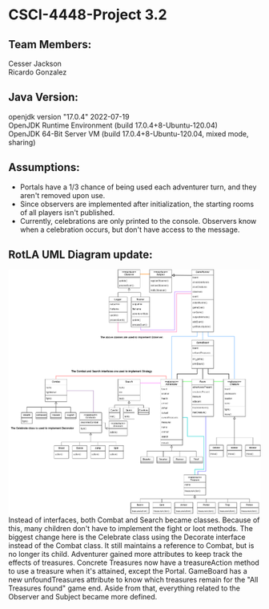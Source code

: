 # CSCI-4448-Project 3.2  

## Team Members:  
Cesser Jackson  
Ricardo Gonzalez  

## Java Version:  
openjdk version "17.0.4" 2022-07-19  
OpenJDK Runtime Environment (build 17.0.4+8-Ubuntu-120.04)  
OpenJDK 64-Bit Server VM (build 17.0.4+8-Ubuntu-120.04, mixed mode, sharing)  

## Assumptions:  
- Portals have a 1/3 chance of being used each adventurer turn, and they aren't removed upon use.
- Since observers are implemented after initialization, the starting rooms of all players isn't published.  
- Currently, celebrations are only printed to the console. Observers know when a celebration occurs, but don't have access to the message.

## RotLA UML Diagram update:  
![RotLA UML diagram v3.2](RotLA_UML_v3.2.png)  
Instead of interfaces, both Combat and Search became classes. Because of this, many children don't have to implement the fight or loot methods. The biggest change here is the Celebrate class using the Decorate interface instead of the Combat class. It still maintains a reference to Combat, but is no longer its child. Adventurer gained more attributes to keep track the effects of treasures. Concrete Treasures now have a treasureAction method to use a treasure when it's attained, except the Portal. GameBoard has a new unfoundTreasures attribute to know which treasures remain for the "All Treasures found" game end. Aside from that, everything related to the Observer and Subject became more defined.